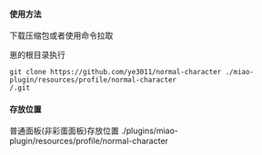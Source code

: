 #### 使用方法
下载压缩包或者使用命令拉取

崽的根目录执行
```
git clone https://github.com/ye3011/normal-character ./miao-plugin/resources/profile/normal-character
/.git
```

#### 存放位置

普通面板(非彩蛋面板)存放位置
./plugins/miao-plugin/resources/profile/normal-character
